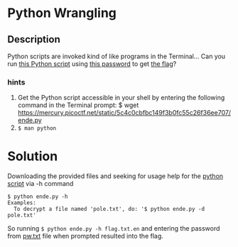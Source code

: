 # Python Wrangling
## Description
Python scripts are invoked kind of like programs in the Terminal... Can you run [this Python script](./ende.py) using [this password](./pw.txt) to get [the flag](./flag.txt.en)?
### hints
1. Get the Python script accessible in your shell by entering the following command in the Terminal prompt: $ wget https://mercury.picoctf.net/static/5c4c0cbfbc149f3b0fc55c26f36ee707/ende.py
2. ```$ man python```
# Solution  
Downloading the provided files and seeking for usage help for the [python script](./ende.py) via -h command  
```
$ python ende.py -h  
Examples:
  To decrypt a file named 'pole.txt', do: '$ python ende.py -d pole.txt'
```
So running ```$ python ende.py -h flag.txt.en``` and entering the password from [pw.txt](./pw.txt) file when prompted resulted into the flag.

